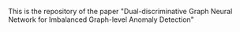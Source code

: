 This is the repository of the paper "Dual-discriminative Graph Neural Network for Imbalanced Graph-level Anomaly Detection"
